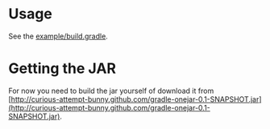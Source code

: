 # Usage

See the [example/build.gradle](gradle-onejar/blob/master/example/build.gradle).

# Getting the JAR

For now you need to build the jar yourself of download it from [http://curious-attempt-bunny.github.com/gradle-onejar-0.1-SNAPSHOT.jar](http://curious-attempt-bunny.github.com/gradle-onejar-0.1-SNAPSHOT.jar).


